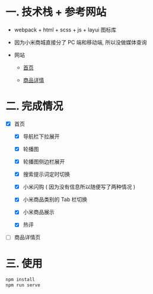 # 一. 技术栈 + 参考网站

- webpack + html + scss + js + layui 图标库

- 因为小米商城直接分了 PC 端和移动端, 所以没做媒体查询

- 网站

  - [首页](https://www.mi.com/html/index.html)

  - [商品详情](https://www.mi.com/shop/buy/detail?product_id=16536&selected=16536&pClass=p)

# 二. 完成情况

- [x] 首页

  - [x] 导航栏下拉展开

  - [x] 轮播图

  - [x] 轮播图侧边栏展开

  - [x] 搜索提示词定时切换

  - [x] 小米闪购 ( 因为没有信息所以随便写了两种情况 )

  - [x] 小米商品类别的 Tab 栏切换

  - [x] 小米商品展示

  - [x] 热评

- [ ] 商品详情页

# 三. 使用

```js
npm install
npm run serve
```
